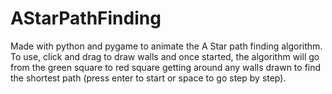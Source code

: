 # AStarPathFinding
Made with python and pygame to animate the A Star path finding algorithm. To use, click and drag to draw walls and once started, the algorithm will go from the green square to red square getting around any walls drawn to find the shortest path (press enter to start or space to go step by step). 
